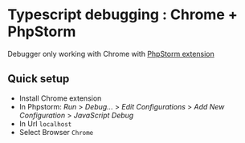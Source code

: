 # Typescript debugging : Chrome + PhpStorm

Debugger only working with Chrome with [PhpStorm extension](https://chrome.google.com/webstore/detail/jetbrains-ide-support/hmhgeddbohgjknpmjagkdomcpobmllji)

## Quick setup

- Install Chrome extension
- In Phpstorm: *Run* > *Debug...* > *Edit Configurations* > *Add New Configuration* > *JavaScript Debug*
- In Url `localhost`
- Select Browser `Chrome`